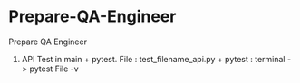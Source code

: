 # Prepare-QA-Engineer
Prepare QA Engineer
1. API Test in main + pytest. File : test_filename_api.py + pytest : terminal -> pytest File -v
